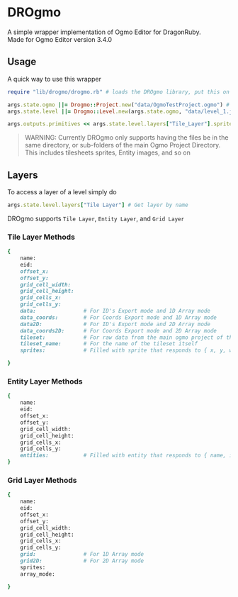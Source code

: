 # DROgmo
A simple wrapper implementation of Ogmo Editor for DragonRuby.  
Made for Ogmo Editor version 3.4.0  


## Usage
A quick way to use this wrapper
```ruby
require "lib/drogmo/drogmo.rb" # loads the DROgmo library, put this on top of your main.rb file

args.state.ogmo ||= Drogmo::Project.new("data/OgmoTestProject.ogmo") # loads the main ogmo project
args.state.level ||= Drogmo::Level.new(args.state.ogmo, "data/level_1.json") # loads the individual level from ogmo

args.outputs.primitives << args.state.level.layers["Tile_Layer"].sprites
```
> WARNING: Currently DROgmo only supports having the files be in the same directory, or sub-folders of the main Ogmo Project Directory.  
> This includes tilesheets sprites, Entity images, and so on
## Layers
To access a layer of a level simply do 
```ruby
args.state.level.layers["Tile Layer"] # Get layer by name
```
DROgmo supports `Tile Layer`, `Entity Layer`, and `Grid Layer`
### Tile Layer Methods
```ruby
{
    name:
    eid:
    offset_x:           
    offset_y:           
    grid_cell_width:    
    grid_cell_height:   
    grid_cells_x:       
    grid_cells_y:       
    data:               # For ID's Export mode and 1D Array mode
    data_coords:        # For Coords Export mode and 1D Array mode
    data2D:             # For ID's Export mode and 2D Array mode
    data_coords2D:      # For Coords Export mode and 2D Array mode
    tileset:            # For raw data from the main ogmo project of the specific tileset used
    tileset_name:       # For the name of the tileset itself
    sprites:            # Filled with sprite that responds to { x, y, w, h, primitive_marker(sprites), path, tile_x, tile_y, tile_w, tile_h }

}
```

### Entity Layer Methods
```ruby
{
    name:
    eid:
    offset_x:
    offset_y:
    grid_cell_width:
    grid_cell_height:
    grid_cells_x:
    grid_cells_y:
    entities:           # Filled with entity that responds to { name, id, eid, x, y, width, height, origin_x, origin_y, flipped_x, flipped_y, rotation, data } data here reffers to the raw data from the main ogmo project of the specific entity used
}
```

### Grid Layer Methods
```ruby
{
    name:
    eid:
    offset_x:
    offset_y:
    grid_cell_width:
    grid_cell_height:
    grid_cells_x:
    grid_cells_y:
    grid:               # For 1D Array mode
    grid2D:             # For 2D Array mode
    sprites:
    array_mode:

}
```

